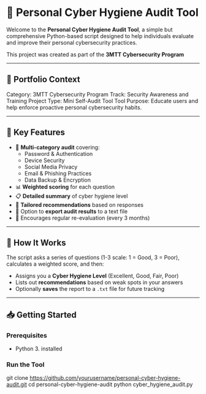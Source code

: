 # 🔐 Personal Cyber Hygiene Audit Tool

Welcome to the **Personal Cyber Hygiene Audit Tool**, a simple but comprehensive Python-based script designed to help individuals evaluate and improve their personal cybersecurity practices.

This project was created as part of the **3MTT Cybersecurity Program**

---

## 📂 Portfolio Context
Category: 3MTT Cybersecurity Program
Track: Security Awareness and Training
Project Type: Mini Self-Audit Tool
Tool Purpose: Educate users and help enforce proactive personal cybersecurity habits.

---

## 📌 Key Features

- 🧠 **Multi-category audit** covering:
  - Password & Authentication
  - Device Security
  - Social Media Privacy
  - Email & Phishing Practices
  - Data Backup & Encryption
- 📊 **Weighted scoring** for each question
- 📋 **Detailed summary** of cyber hygiene level
- 📝 **Tailored recommendations** based on responses
- 💾 Option to **export audit results** to a text file
- 🔁 Encourages regular re-evaluation (every 3 months)

---

## 🧪 How It Works

The script asks a series of questions (1-3 scale: 1 = Good, 3 = Poor), calculates a weighted score, and then:

- Assigns you a **Cyber Hygiene Level** (Excellent, Good, Fair, Poor)
- Lists out **recommendations** based on weak spots in your answers
- Optionally **saves** the report to a `.txt` file for future tracking

---

## 📥 Getting Started

### Prerequisites
- Python 3. installed

### Run the Tool
git clone https://github.com/yourusername/personal-cyber-hygiene-audit.git
cd personal-cyber-hygiene-audit
python cyber_hygiene_audit.py



